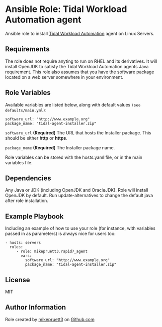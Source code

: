 Ansible Role: Tidal Workload Automation agent
=========

Ansible role to install [Tidal Workload Automation](https://www.tidalsoftware.com) agent on Linux Servers.

Requirements
------------

The role does not require anyting to run on RHEL and its derivatives. It will install OpenJDK to satisfy the Tidal Workload Automation agents Java requirement. This role also assumes that you have the software package located on a web server somewhere in your environment.

Role Variables
--------------

Available variables are listed below, along with default values ```(see defaults/main.yml)```:

```
software_url: "http://www.example.org"
package_name: "tidal-agent-installer.zip"
```

```software_url``` **(Required)** The URL that hosts the Installer package. This should be either **http** or **https**.

```package_name``` **(Required)** The Installer package name.

Role variables can be stored with the hosts.yaml file, or in the main variables file.

Dependencies
------------

Any Java or JDK (including OpenJDK and OracleJDK). Role will install OpenJDK by default. Run update-alternatives to change the default java after role installation.

Example Playbook
----------------

Including an example of how to use your role (for instance, with variables passed in as parameters) is always nice for users too:

    - hosts: servers
      roles:
         - role: mikepruett3.rapid7_agent
           vars:
             software_url: "http://www.example.org"
             package_name: "tidal-agent-installer.zip"

License
-------

MIT

Author Information
------------------

Role created by [mikepruett3](https://github.com/mikepruett3) on [Github.com](https://github.com/mikepruett3)
